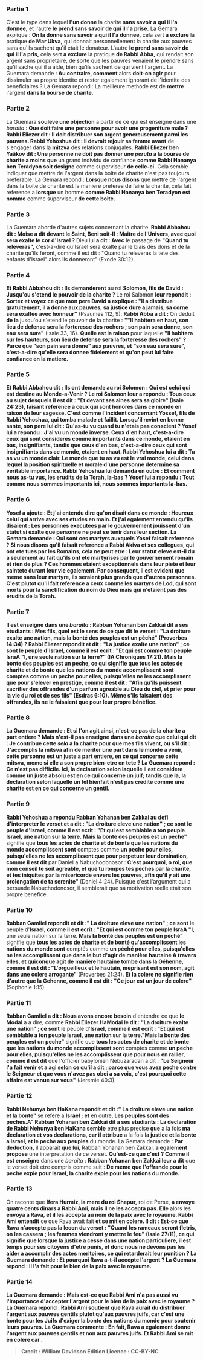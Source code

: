 
### Partie 1
C'est le type dans lequel <b>l'un donne</b> la charite <b>sans savoir a qui il l'a donnee,</b> et l'autre <b>le prend sans savoir de qui il l'a prise.</b> La Gemara explique : <b>On la donne sans savoir a qui il l'a donnee,</b> cela sert <b>a exclure</b> la pratique <b>de Mar Ukva,</b> qui donnait personnellement la charite aux pauvres sans qu'ils sachent qu'il etait le donateur. L'autre <b>le prend sans savoir de qui il l'a pris,</b> cela sert <b>a exclure</b> la pratique <b>de Rabbi Abba,</b> qui rendait son argent sans proprietaire, de sorte que les pauvres venaient le prendre sans qu'il sache qui il a aide, bien qu'ils sachent de qui vient l'argent. La Guemara demande : <b>Au contraire, comment</b> alors <b>doit-on agir</b> pour dissimuler sa propre identite et rester egalement ignorant de l'identite des beneficiaires ? La Gemara repond : La meilleure methode est de <b>mettre</b> l'argent <b>dans la bourse de charite.</b>

### Partie 2
La Guemara <b>souleve une objection</b> a partir de ce qui est enseigne dans une <i>baraita</i> : <b>Que doit faire une personne pour avoir une progeniture male ? Rabbi Eliezer dit : Il doit distribuer son argent genereusement parmi les pauvres. Rabbi Yehoshua dit : Il devrait rejouir sa femme avant</b> de s'engager dans la <b>mitzva</b> des relations conjugales. <b>Rabbi Eliezer ben Yaâkov dit : Une personne ne doit pas donner une <i>peruta</i> a la bourse de charite a moins que</b> un grand individu de confiance <b>comme Rabbi Hananya ben Teradyon soit designe</b> comme superviseur <b>de celle-ci.</b> Cela semble indiquer que mettre de l'argent dans la boite de charite n'est pas toujours preferable. La Gemara repond : <b>Lorsque nous disons</b> que mettre de l'argent dans la boite de charite est la maniere preferee de faire la charite, cela fait reference a <b>lorsque</b> un homme <b>comme Rabbi Hananya ben Teradyon est nomme</b> comme superviseur <b>de cette boite.</b>

### Partie 3
La Guemara aborde d'autres sujets concernant la charite. <b>Rabbi Abbahou dit : Moise a dit devant le Saint, Beni soit-Il : Maitre de l'Univers, avec quoi sera exalte le cor d'Israel ? </b> Dieu lui <b>a dit : Avec</b> le passage de <b>"Quand tu releveras",</b> c'est-a-dire qu'Israel sera exalte par le biais des dons et de la charite qu'ils feront, comme il est dit : "Quand tu releveras la tete des enfants d'Israel"¦alors ils donneront" (Exode 30:12).

### Partie 4
<b>Et Rabbi Abbahou dit : Ils demanderent</b> au roi <b>Solomon, fils de David : Jusqu'ou s'etend le pouvoir de la charite ? </b> Le roi Salomon <b>leur repondit : Sortez et voyez ce que mon pere David a explique : "Il a distribue gratuitement, il a donne aux pauvres, sa justice dure a jamais, sa corne sera exaltee avec honneur"</b> (Psaumes 112, 9). <b>Rabbi Abba a dit :</b> On deduit <b>de la</b> jusqu'ou s'etend le pouvoir de la charite : <b>""Il habitera en haut, son lieu de defense sera la forteresse des rochers ; son pain sera donne, son eau sera sure"</b> (Isaie 33, 16). <b>Quelle est la raison</b> pour laquelle <b>"Il habitera sur les hauteurs, son lieu de defense sera la forteresse des rochers" ? Parce que "son pain sera donne" aux pauvres, et "son eau sera sure", c'est-a-dire qu'elle sera donnee fidelement et qu'on peut lui faire confiance en la matiere.

### Partie 5
<b>Et Rabbi Abbahou dit : Ils ont demande</b> au roi <b>Solomon : Qui est celui</b> qui est destine <b>au Monde-a-Venir ?</b> Le roi Salomon <b>leur a repondu : Tous</b> ceux au sujet desquels il est dit : <b>"Et devant ses aines sera sa gloire"</b> (Isaie 24:23), faisant reference a ceux qui sont honores dans ce monde en raison de leur sagesse. C'est <b>comme</b> l'incident concernant <b>Yossef, fils de Rabbi Yehoshua, qui tomba malade</b> et <b>faillit.</b> Lorsqu'il revint en bonne sante, <b>son pere lui dit : Qu'as-tu vu</b> quand tu n'etais pas conscient ? Yosef <b>lui a repondu : J'ai vu un monde inverse. Ceux d'en haut,</b> c'est-a-dire ceux qui sont consideres comme importants dans ce monde, etaient <b>en bas,</b> insignifiants, tandis que <b>ceux d'en bas,</b> c'est-a-dire ceux qui sont insignifiants dans ce monde, etaient <b>en haut.</b> Rabbi Yehoshua <b>lui a dit : Tu as vu un monde clair.</b> Le monde que tu as vu est le vrai monde, celui dans lequel la position spirituelle et morale d'une personne determine sa veritable importance. Rabbi Yehoshua lui demanda en outre : <b>Et comment nous as-tu vus, </b> les erudits de la Torah, la-bas ? Yosef <b>lui a repondu : Tout comme nous sommes importants ici, nous sommes importants la-bas.</b>

### Partie 6
Yosef a ajoute : <b>Et j'ai entendu dire qu'on disait</b> dans ce monde : <b>Heureux celui qui arrive avec ses etudes en main. Et j'ai</b> egalement <b>entendu qu'ils disaient : Les personnes executees par le gouvernement</b> jouissent d'un statut si exalte que <b>personne ne peut se tenir dans leur section.</b> La Gemara demande : <b>Qui sont ces</b> martyrs auxquels Yosef faisait reference ? <b>Si nous disons</b> qu'il faisait reference a <b>Rabbi Akiva et ses collegues,</b> qui ont ete tues par les Romains, cela ne peut etre : Leur statut eleve est-il <b>du a</b> seulement <b>au fait qu'ils ont ete martyrises par</b> le <b>gouvernement romain et rien de plus ? </b> Ces hommes etaient exceptionnels dans leur piete et leur saintete durant leur vie egalement. Par consequent, <b>il</b> est <b>evident que meme sans</b> leur martyre, ils seraient plus grands que d'autres personnes. <b>C'est plutot</b> qu'il fait reference a ceux comme <b>les martyrs de Lod,</b> qui sont morts pour la sanctification du nom de Dieu mais qui n'etaient pas des erudits de la Torah.

### Partie 7
<b>Il est enseigne</b> dans une <i>baraita</i> : <b>Rabban Yohanan ben Zakkai dit a ses etudiants : Mes fils, quel est</b> le sens de <b>ce que dit le verset : "La droiture exalte une nation, mais la bonté des peuples est un péché"</b> (Proverbes 14:34) ? <b>Rabbi Eliezer repondit et dit : "La justice exalte une nation" ; ce sont</b> le peuple d'<b>Israel, comme il est ecrit : "Et qui est comme ton peuple IsraA "l, une seule nation sur la terre?"</b> (IA Chroniques 17:21). <b>Mais la bonte des peuples est un peche,</b> ce qui signifie que <b>tous les actes de <b>charite et de bonte</b> que les nations du monde accomplissent sont</b> comptes comme <b>un peche pour elles, puisqu'elles ne les accomplissent que pour s'elever</b> en prestige, <b>comme il est dit : "Afin qu'ils puissent sacrifier des offrandes d'un parfum agreable au Dieu du ciel, et prier pour la vie du roi et de ses fils"</b> (Esdras 6:10). Même s'ils faisaient des offrandes, ils ne le faisaient que pour leur propre bénéfice.

### Partie 8
La Guemara demande : <b>Et si l'on agit ainsi, n'est-ce pas de la charite a part entiere ? Mais n'est-il pas enseigne</b> dans une <i>baraita</i> que <b>celui qui dit :</b> Je contribue <b>cette <i>sela</i> a la charite pour que mes fils vivent, ou</b> s'il dit : J'accomplis la mitsva <b>afin de meriter</b> une part dans <b>le monde a venir, cette</b> personne <b>est un juste a part entiere,</b> en ce qui concerne cette mitsva, meme si elle a son propre bien-etre en tete ? La Guemara repond : Ce n'est <b>pas difficile. Ici,</b> la declaration selon laquelle il est considere comme un juste absolu est <b>en ce qui concerne un juif;</b> tandis que <b>la,</b> la declaration selon laquelle un tel bienfait n'est pas credite comme une charite est <b>en ce qui concerne un gentil.</b>

### Partie 9
<b>Rabbi Yehoshua a repondu</b> Rabban Yohanan ben Zakkai au defi d'interpreter le verset <b>et a dit : "La droiture eleve une nation" ; ce sont</b> le peuple d'<b>Israel, comme il est ecrit : "Et qui est semblable a ton peuple Israel, une nation</b> sur la terre.</b> <b>Mais la bonte des peuples est un peche"</b> signifie que <b>tous les actes de <b>charite et de bonte</b> que les nations du monde accomplissent sont</b> comptes comme <b>un peche pour elles, puisqu'elles ne les accomplissent que pour perpetuer leur domination, comme il est dit</b> par Daniel a Nabuchodonosor : <b>C'est pourquoi, o roi, que mon conseil te soit agreable, et que tu rompes tes peches par la charite, et tes iniquites par la misericorde envers les pauvres, afin qu'il y ait une prolongation de ta serenite"</b> (Daniel 4:24). Puisque c'est l'argument qui a persuade Nabuchodonosor, il semblerait que sa motivation reelle etait son propre benefice.

### Partie 10
<b>Rabban Gamliel repondit et dit :" La droiture eleve une nation" ; ce sont</b> le peuple d'<b>Israel, comme il est ecrit : "Et qui est comme ton peuple IsraA "l,</b> une seule nation sur la terre.</b> <b>Mais la bonté des peuples est un péché"</b> signifie que <b>tous les actes de <b>charite et de bonté</b> qu'accomplissent les nations du monde sont</b> comptés comme <b>un péché pour elles, puisqu'elles ne les accomplissent que dans le but d'agir de manière hautaine A travers elles, et quiconque agit de manière hautaine tombe dans la Géhenne, comme il est dit : "L'orgueilleux et le hautain, meprisant est son nom, agit dans une colere arrogante"</b> (Proverbes 21:24). <b>Et la colere ne signifie rien d'autre que la Gehenne, comme il est dit : "Ce jour est un jour de colere"</b> (Sophonie 1:15).

### Partie 11
<b>Rabban Gamliel a dit : Nous avons encore besoin</b> d'entendre ce que <b>le Modai</b> a a dire, comme <b>Rabbi Eliezer HaModai le dit : "La droiture exalte une nation" ; ce sont</b> le peuple d'<b>Israel, comme il est ecrit : "Et qui est semblable a ton peuple Israel, une nation sur la terre."Mais la bonte des peuples est un peche"</b> signifie que <b>tous les actes de <b>charite et de bonte</b> que les nations du monde accomplissent sont</b> comptes comme <b>un peche pour elles, puisqu'elles ne les accomplissent que pour nous en railler, comme il est dit</b> que l'officier babylonien Nebuzaradan a dit : <b>"Le Seigneur l'a fait venir et a agi selon ce qu'il a dit ; parce que vous avez peche contre le Seigneur et que vous n'avez pas obei a sa voix, c'est pourquoi cette affaire est venue sur vous"</b> (Jeremie 40:3).

### Partie 12
<b>Rabbi Nehunya ben HaKana repondit et dit :" La droiture eleve une nation et la bonte"</b> se refere a <b>Israel ; et</b> en outre, <b>Les peuples sont des peches.A" Rabban Yohanan ben Zakkai dit a ses etudiants : La declaration de Rabbi Nehunya ben HaKana semble</b> etre plus precise <b>que</b> a la fois <b>ma declaration et vos declarations, car il attribue</b> a la fois <b>la justice et la bonte a Israel, et le peche aux peuples</b> du monde. La Gemara demande : <b>Par deduction,</b> il apparait <b>que lui, </b> Rabban Yohanan ben Zakkai, <b>a egalement propose</b> une interpretation de ce verset. <b>Qu'est-ce que c'est ? Comme il est enseigne</b> dans une <i>baraita</i> : <b>Rabban Yohanan ben Zakkai leur a dit</b> que le verset doit etre compris comme suit : <b>De meme que l'offrande pour le peche expie pour Israel, la charite expie pour les nations du monde.</b>

### Partie 13
On raconte que <b>Ifera Hurmiz, la mere du roi Shapur,</b> roi de Perse, <b>a envoye quatre cents dinars a Rabbi Ami, mais il ne les accepta pas. Elle</b> alors les <b>envoya a Rava, et il les accepta au nom de la paix avec le royaume. Rabbi Ami entendit</b> ce que Rava avait fait <b>et se mit en colere. Il dit : Est-ce que Rava n'accepte pas la lecon du verset : <b>"Quand les rameaux seront fletris, on les cassera ; les femmes viendront y mettre le feu"</b> (Isaie 27:11), ce qui signifie que lorsque la justice a cesse dans une nation particuliere, il est temps pour ses citoyens d'etre punis, et donc nous ne devons pas les aider a accomplir des actes meritoires, ce qui retarderait leur punition ? La Guemara demande : <b>Et</b> pourquoi <b>Rava</b> a-t-il accepte l'argent ? La Guemara repond : Il l'a fait <b>pour le bien de la paix avec le royaume.</b>

### Partie 14
La Guemara demande : <b>Mais</b> est-ce que <b>Rabbi Ami</b> n'a pas <b>aussi</b> vu l'importance d'accepter l'argent <b>pour le bien de la paix avec le royaume ?</b> La Guemara repond : Rabbi Ami soutient que Rava <b>aurait du distribuer</b> l'argent <b>aux pauvres gentils</b> plutot qu'aux pauvres juifs, car c'est une honte pour les Juifs d'exiger la bonte des nations du monde pour soutenir leurs pauvres. La Guemara commente : En fait, <b>Rava a egalement donne</b> l'argent <b>aux pauvres gentils</b> et non aux pauvres juifs. <b>Et Rabbi Ami se mit en colere</b> car .

>Credit : William Davidson Edition
>Licence : CC-BY-NC